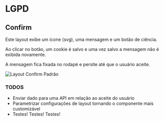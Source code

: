 # LGPD

## Confirm

Este layout exibe um ícone (svg), uma mensagem e um botão de ciência.

Ao clicar no botão, um cookie é salvo e uma vez salvo a mensagem não é exibida novamente.

A mensagem fica fixada no rodapé e persite até que o usuário aceite.

![Layout Confirm Padrão](https://image.prntscr.com/image/UgglVqwDQRaDBVkE5Xo0uw.png)

### TODOS
- Enviar dado para uma API em relação ao aceite do usuário
- Parametrizar configurações de layout tornando o componente mais customizável
- Testes! Testes! Testes!
